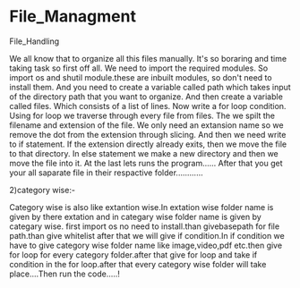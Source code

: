 # File_Managment


File_Handling

We all know that to organize all this files manually. 
It's so boraring and time taking task so first off all. 
We need to import the required modules.
So import os and shutil module.these are inbuilt modules, so don't need to install them.
And you need to create a variable called path which takes input of the directory path that you want to organize.
And then create a variable called files.
Which consists of a list of lines.
Now write a for loop condition.
Using for loop we traverse through every file from files.
The we spilt the filename and extension of the file.
We only need an extansion name so we remove the dot from the extension through slicing.
And then we need write to if statement.
If the extension directly already exits, then we move the file to that directory.
In else statement we make a new directory and then we move the file into it.
At the last lets runs the program......
After that you get your all saparate file in their respactive folder............



2)category wise:-

Category wise is also like extantion wise.In extation wise folder name is given by there 
extation and in categary wise folder name is given by categary wise.
first import os no need to install.than givebasepath for file path.than give whitelist after 
that we will give if condition.In if condition we have to give category wise folder name 
like image,video,pdf etc.then give for loop for every category folder.after that give for 
loop and take if condition in the for loop.after that every category wise folder will take 
place....Then run the code.....!
